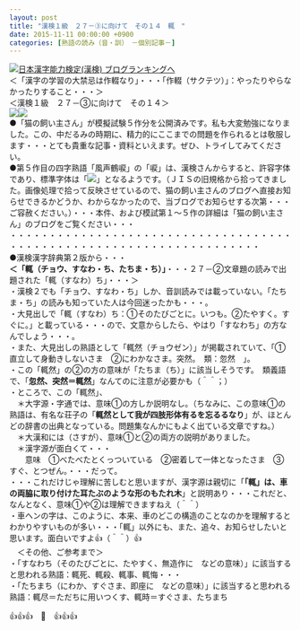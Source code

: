 ```yaml
---
layout: post
title: "漢検１級　２７－③に向けて　その１４　輒　"
date: 2015-11-11 00:00:00 +0900
categories: [熟語の読み（音・訓）　－個別記事－]
---
```


[![](/syuusyuu9701/assets/images/漢検１級-２７－③に向けて-その１４-輒--br_c_3028_1.gif)](http://blog.with2.net/link.php?1659096:3028 "日本漢字能力検定(漢検) ブログランキングへ")[日本漢字能力検定(漢検) ブログランキングへ](http://blog.with2.net/link.php?1659096:3028)  
＜「漢字の学習の大禁忌は作輟なり」・・・「作輟（サクテツ）」：やったりやらなかったりすること・・・＞  
＜漢検１級　２７－③に向けて　その１４＞  
![](/syuusyuu9701/assets/images/漢検１級-２７－③に向けて-その１４-輒--8264a4f2cca20a362305afc8d3ed2b39.jpg)![](/syuusyuu9701/assets/images/漢検１級-２７－③に向けて-その１４-輒--44bef6c03440a3d939c3e48dcab395df.jpg)  
●「猫の飼い主さん」が模擬試験５作分を公開済みです。私も大変勉強になりました。この、中だるみの時期に、精力的にここまでの問題を作られるとは敬服します・・・とても貴重な記事・資料といえます。ぜひ、トライしてみてください。  
●第５作目の四字熟語「風声鶴唳」の「唳」は、漢検さんからすると、許容字体であり、標準字体は「![](/syuusyuu9701/assets/images/漢検１級-２７－③に向けて-その１４-輒--794d2f331b589412b759422522f03dbe.png)」となるようです。（ＪＩＳの旧規格から拾ってきました。画像処理で拾って反映させているので、猫の飼い主さんのブログへ直接お知らせできるかどうか、わからなかったので、当ブログでお知らせする次第・・・ご容赦ください。）・・・本件、および模試第１～５作の詳細は「猫の飼い主さん」のブログをご覧ください・・・  
・・・・・・・・・・・・・・・・・・・・・・・・・・・・・・・・・・・・・・・・・・・・・・・・・・・・・・・・・・・・・・・・・・・・  
●漢検漢字辞典第２版から・・・  
**＜「輒（チョウ、すなわ・ち、たちま・ち）」**・・・２７－②文章題の読みで出題された「輒（すなわ）ち」・・・＞  
・漢検２でも「チョウ、すなわ・ち」しか、音訓読みでは載っていない。「たちま・ち」の読みも知っていた人は今回迷ったかも・・・。  
・大見出しで「輒（すなわ）ち：①そのたびごとに。いつも。②たやすく。すぐに。」と載っている・・・ので、文意からしたら、やはり「すなわち」の方なんでしょう・・・。  
・また、大見出しの熟語として「輒然（チョウゼン）」が掲載されていて、「①直立して身動きしないさま　②にわかなさま。突然。　類：忽然　」。  
・この「輒然」の②の方の意味が「たちま（ち）」に該当しそうです。　類義語で、「**忽然、突然＝輒然**」なんてのに注意が必要かも（＾＾；）  
・ところで、この「輒然」、  
　＊大字源・字通では、意味①の方しか説明なし。（ちなみに、この意味①の熟語は、有名な荘子の「**輒然として我が四肢形体有るを忘るるなり**」が、ほとんどの辞書の出典となっている。問題集なんかにもよく出ている文章ですね。）  
　＊大漢和には（さすが）、意味①と②の両方の説明がありました。  
　＊漢字源が面白くて・・・  
　　意味　①べたべたとくっついている　②密着して一体となったさま　③すぐ、とつぜん。・・・だって。  
・・・これだけじゃ理解に苦しむと思いますが、漢字源は親切に「**「輒」は、車の両脇に取り付けた耳たぶのような形のもたれ木**」と説明あり・・・これだと、なんとなく、意味①や②は理解できますねえ（＾＾）  
・車ヘンの字は、このように、本来、車のどこの構造のことなのかを理解するとわかりやすいものが多い・・・「輒」以外にも、また、追々、お知らせしたいと思います。面白いですよ👍（＾＾）👍  
　＜その他、ご参考まで＞  
・「すなわち（そのたびごとに、たやすく、無造作に　などの意味）」に該当すると思われる熟語：輒死、輒殺、輒事、輒悔・・・  
・「たちまち（にわか、すぐさま、即座に　などの意味）」に該当すると思われる熟語：輒尽＝ただちに用いつくす、輒時＝すぐさま、たちまち  
  
👍👍👍　🐑　👍👍👍  
  
  
  